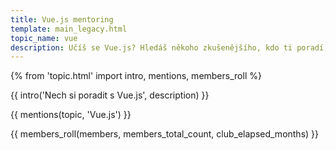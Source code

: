 ```yaml
---
title: Vue.js mentoring
template: main_legacy.html
topic_name: vue
description: Učíš se Vue.js? Hledáš někoho zkušenějšího, kdo ti poradí, když se zasekneš? Kdo ti ukáže správné postupy a nasměruje tě na kvalitní návody nebo kurzy?
---
```

{% from 'topic.html' import intro, mentions, members_roll %}

{{ intro('Nech si poradit s Vue.js', description) }}

{{ mentions(topic, 'Vue.js') }}

{{ members_roll(members, members_total_count, club_elapsed_months) }}
